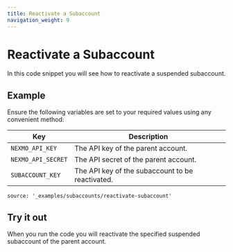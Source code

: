 ```yaml
---
title: Reactivate a Subaccount
navigation_weight: 9
---
```


# Reactivate a Subaccount

In this code snippet you will see how to reactivate a suspended subaccount.

## Example

Ensure the following variables are set to your required values using any convenient method:

Key | Description
-- | --
`NEXMO_API_KEY` | The API key of the parent account.
`NEXMO_API_SECRET` | The API secret of the parent account.
`SUBACCOUNT_KEY` | The API key of the subaccount to be reactivated.

```code_snippets
source: '_examples/subaccounts/reactivate-subaccount'
```

## Try it out

When you run the code you will reactivate the specified suspended subaccount of the parent account.
